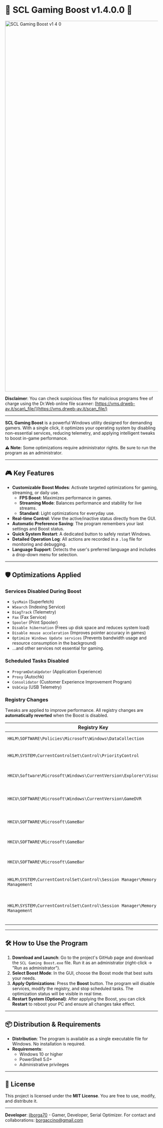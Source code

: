 # 🚀 SCL Gaming Boost v1.4.0.0 🚀

<img width="1913" height="1220" alt="SCL Gaming Boost v1 4 0" src="https://github.com/user-attachments/assets/f3f3f932-deff-480b-801f-f507a78c9674" />

**Disclaimer**: You can check suspicious files for malicious programs free of charge using the Dr.Web online file scanner: [https://vms.drweb-av.it/scan\_file/](https://vms.drweb-av.it/scan_file/)


-----

**SCL Gaming Boost** is a powerful Windows utility designed for demanding gamers. With a single click, it optimizes your operating system by disabling non-essential services, reducing telemetry, and applying intelligent tweaks to boost in-game performance.

**⚠️ Note:** Some optimizations require administrator rights. Be sure to run the program as an administrator.

-----

## 🎮 Key Features

  * **Customizable Boost Modes**: Activate targeted optimizations for gaming, streaming, or daily use.
      * **FPS Boost**: Maximizes performance in games.
      * **Streaming Mode**: Balances performance and stability for live streams.
      * **Standard**: Light optimizations for everyday use.
  * **Real-time Control**: View the active/inactive status directly from the GUI.
  * **Automatic Preference Saving**: The program remembers your last settings and Boost status.
  * **Quick System Restart**: A dedicated button to safely restart Windows.
  * **Detailed Operation Log**: All actions are recorded in a `.log` file for monitoring and debugging.
  * **Language Support**: Detects the user's preferred language and includes a drop-down menu for selection.

-----

## 🛡️ Optimizations Applied

### Services Disabled During Boost

  * `SysMain` (Superfetch)
  * `WSearch` (Indexing Service)
  * `DiagTrack` (Telemetry)
  * `Fax` (Fax Service)
  * `Spooler` (Print Spooler)
  * `Disable hibernation` (Frees up disk space and reduces system load)
  * `Disable mouse acceleration` (Improves pointer accuracy in games)
  * `Optimize Windows Update services` (Prevents bandwidth usage and resource consumption in the background)
  * ...and other services not essential for gaming.

### Scheduled Tasks Disabled

  * `ProgramDataUpdater` (Application Experience)
  * `Proxy` (Autochk)
  * `Consolidator` (Customer Experience Improvement Program)
  * `UsbCeip` (USB Telemetry)

### Registry Changes

Tweaks are applied to improve performance. All registry changes are **automatically reverted** when the Boost is disabled.

| Registry Key                                                             | Value Set | Description                                                       |
| ------------------------------------------------------------------------ | --------- | ----------------------------------------------------------------- |
| `HKLM\SOFTWARE\Policies\Microsoft\Windows\DataCollection`                | `AllowTelemetry: 0` | Disables telemetry                                                |
| `HKLM\SYSTEM\CurrentControlSet\Control\PriorityControl`                  | `Win32PrioritySeparation: 26` | Optimizes thread priority                                         |
| `HKCU\Software\Microsoft\Windows\CurrentVersion\Explorer\VisualEffects`  | `VisualFXSetting: 2` | Disables visual effects                                           |
| `HKCU\SOFTWARE\Microsoft\Windows\CurrentVersion\GameDVR`                 | `AppCaptureEnabled: 0` | Disables automatic game recording                                 |
| `HKCU\SOFTWARE\Microsoft\GameBar`                                        | `ShowStartupPanel: 0` | Hides Game Bar panel on startup                                   |
| `HKCU\SOFTWARE\Microsoft\GameBar`                                        | `AutoGameModeEnabled: 0` | Disables automatic Game Mode                                      |
| `HKCU\SOFTWARE\Microsoft\GameBar`                                        | `AllowAutoGameMode: 1` | Allows manual Game Mode                                           |
| `HKLM\SYSTEM\CurrentControlSet\Control\Session Manager\Memory Management` | `LargeSystemCache: 1` | Optimizes system cache                                            |
| `HKLM\SYSTEM\CurrentControlSet\Control\Session Manager\Memory Management` | `DisablePagingExecutive: 1` | Keeps drivers in RAM for better performance                       |

-----

## 🛠️ How to Use the Program

1.  **Download and Launch**: Go to the project's GitHub page and download the `SCL Gaming Boost.exe` file. Run it as an administrator (right-click → "Run as administrator").
2.  **Select Boost Mode**: In the GUI, choose the Boost mode that best suits your needs.
3.  **Apply Optimizations**: Press the **Boost** button. The program will disable services, modify the registry, and stop scheduled tasks. The optimization status will be visible in real time.
4.  **Restart System (Optional)**: After applying the Boost, you can click **Restart** to reboot your PC and ensure all changes take effect.

-----

## 📦 Distribution & Requirements

  * **Distribution**: The program is available as a single executable file for Windows. No installation is required.
  * **Requirements**:
      * Windows 10 or higher
      * PowerShell 5.0+
      * Administrative privileges

-----

## 📜 License

This project is licensed under the **MIT License**. You are free to use, modify, and distribute it.

-----

**Developer**: [ilborga70](https://www.google.com/search?q=https://github.com/ilborga70) - Gamer, Developer, Serial Optimizer.
For contact and collaborations: [borgaccino@gmail.com](mailto:borgaccino@gmail.com)



